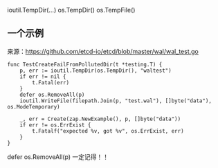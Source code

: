 ioutil.TempDir(...)
os.TempDir()
os.TempFile()


## 一个示例

来源：https://github.com/etcd-io/etcd/blob/master/wal/wal_test.go

```
func TestCreateFailFromPollutedDir(t *testing.T) {
	p, err := ioutil.TempDir(os.TempDir(), "waltest")
	if err != nil {
		t.Fatal(err)
	}
	defer os.RemoveAll(p)
	ioutil.WriteFile(filepath.Join(p, "test.wal"), []byte("data"), os.ModeTemporary)

	_, err = Create(zap.NewExample(), p, []byte("data"))
	if err != os.ErrExist {
		t.Fatalf("expected %v, got %v", os.ErrExist, err)
	}
}
```

defer os.RemoveAll(p) 一定记得！！
